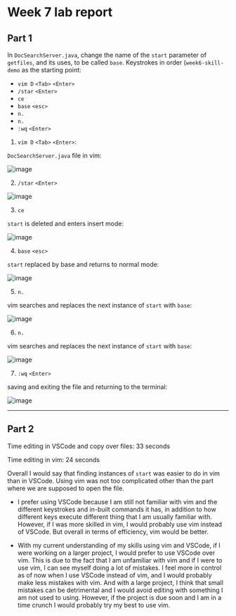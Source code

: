 # Week 7 lab report
## Part 1
In `DocSearchServer.java`, change the name of the `start` parameter of `getfiles`, and its uses, to be called `base`.
Keystrokes in order (`week6-skill-demo` as the starting point:
* `vim D` `<Tab>` `<Enter>`
*  `/star` `<Enter>`
*  `ce`
*  `base` `<esc>`
*  `n.`
*  `n.`
*  `:wq` `<Enter>`

1. `vim D` `<Tab>` `<Enter>`:

`DocSearchServer.java` file in vim:

![image](https://user-images.githubusercontent.com/114322700/201546116-50e7c855-0733-49ee-94d4-f7384b529f47.png)

2. `/star` `<Enter>`

![image](https://user-images.githubusercontent.com/114322700/201546132-f5eba172-eb31-4662-8767-17d6ef5d2dc7.png)

3. `ce`

`start` is deleted and enters insert mode:

![image](https://user-images.githubusercontent.com/114322700/201546146-3101e748-3a58-4c48-a230-ce0c6befdf91.png)

4. `base` `<esc>`

`start` replaced by base and returns to normal mode:

![image](https://user-images.githubusercontent.com/114322700/201546163-441750ca-7eb3-4d2c-a9fb-b0371c0bdbb0.png)

5. `n.`

vim searches and replaces the next instance of `start` with `base`:

![image](https://user-images.githubusercontent.com/114322700/201546176-4c55fa5c-9fbd-442d-96d5-4b722ddff360.png)

6. `n.`

vim searches and replaces the next instance of `start` with `base`:

![image](https://user-images.githubusercontent.com/114322700/201546189-1da150aa-0d6c-4dfe-961a-81e484f533a3.png)

7. `:wq` `<Enter>`

saving and exiting the file and returning to the terminal:

![image](https://user-images.githubusercontent.com/114322700/201546199-ca265f95-7c1b-4341-bfc3-5395dd7529c3.png)

---
## Part 2

Time editing in VSCode and copy over files: 33 seconds

Time editing in vim: 24 seconds

Overall I would say that finding instances of `start` was easier to do in vim than in VSCode. Using vim was not too complicated other than the part where we are supposed to open the file.

* I prefer using VSCode because I am still not familiar with vim and the different keystrokes and in-built commands it has, in addition to how different keys execute different thing that I am usually familiar with. However, if I was more skilled in vim, I would probably use vim instead of VSCode. But overall in terms of efficiency, vim would be better.

* With my current understanding of my skills using vim and VSCode, if I were working on a larger project, I would prefer to use VSCode over vim. This is due to the fact that I am unfamiliar with vim and if I were to use vim, I can see myself doing a lot of mistakes. I feel more in control as of now when I use VSCode instead of vim, and I would probably make less mistakes with vim. And with a large project, I think that small mistakes can be detrimental and I would avoid editing with something I am not used to using. However, if the project is due soon and I am in a time crunch I would probably try my best to use vim.

